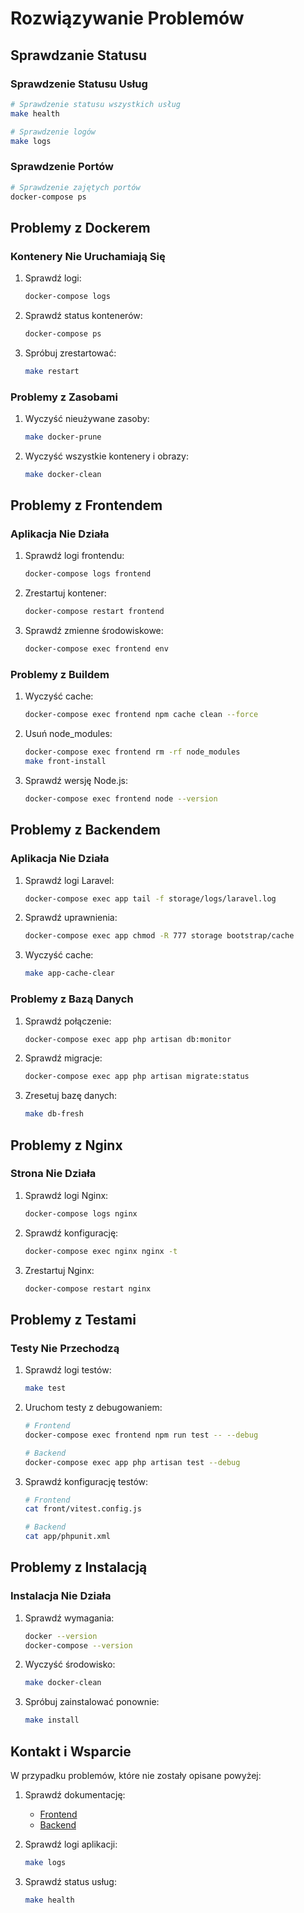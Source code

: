 # Rozwiązywanie Problemów

## Sprawdzanie Statusu

### Sprawdzenie Statusu Usług

```bash
# Sprawdzenie statusu wszystkich usług
make health

# Sprawdzenie logów
make logs
```

### Sprawdzenie Portów

```bash
# Sprawdzenie zajętych portów
docker-compose ps
```

## Problemy z Dockerem

### Kontenery Nie Uruchamiają Się

1. Sprawdź logi:
   ```bash
   docker-compose logs
   ```

2. Sprawdź status kontenerów:
   ```bash
   docker-compose ps
   ```

3. Spróbuj zrestartować:
   ```bash
   make restart
   ```

### Problemy z Zasobami

1. Wyczyść nieużywane zasoby:
   ```bash
   make docker-prune
   ```

2. Wyczyść wszystkie kontenery i obrazy:
   ```bash
   make docker-clean
   ```

## Problemy z Frontendem

### Aplikacja Nie Działa

1. Sprawdź logi frontendu:
   ```bash
   docker-compose logs frontend
   ```

2. Zrestartuj kontener:
   ```bash
   docker-compose restart frontend
   ```

3. Sprawdź zmienne środowiskowe:
   ```bash
   docker-compose exec frontend env
   ```

### Problemy z Buildem

1. Wyczyść cache:
   ```bash
   docker-compose exec frontend npm cache clean --force
   ```

2. Usuń node_modules:
   ```bash
   docker-compose exec frontend rm -rf node_modules
   make front-install
   ```

3. Sprawdź wersję Node.js:
   ```bash
   docker-compose exec frontend node --version
   ```

## Problemy z Backendem

### Aplikacja Nie Działa

1. Sprawdź logi Laravel:
   ```bash
   docker-compose exec app tail -f storage/logs/laravel.log
   ```

2. Sprawdź uprawnienia:
   ```bash
   docker-compose exec app chmod -R 777 storage bootstrap/cache
   ```

3. Wyczyść cache:
   ```bash
   make app-cache-clear
   ```

### Problemy z Bazą Danych

1. Sprawdź połączenie:
   ```bash
   docker-compose exec app php artisan db:monitor
   ```

2. Sprawdź migracje:
   ```bash
   docker-compose exec app php artisan migrate:status
   ```

3. Zresetuj bazę danych:
   ```bash
   make db-fresh
   ```

## Problemy z Nginx

### Strona Nie Działa

1. Sprawdź logi Nginx:
   ```bash
   docker-compose logs nginx
   ```

2. Sprawdź konfigurację:
   ```bash
   docker-compose exec nginx nginx -t
   ```

3. Zrestartuj Nginx:
   ```bash
   docker-compose restart nginx
   ```

## Problemy z Testami

### Testy Nie Przechodzą

1. Sprawdź logi testów:
   ```bash
   make test
   ```

2. Uruchom testy z debugowaniem:
   ```bash
   # Frontend
   docker-compose exec frontend npm run test -- --debug

   # Backend
   docker-compose exec app php artisan test --debug
   ```

3. Sprawdź konfigurację testów:
   ```bash
   # Frontend
   cat front/vitest.config.js

   # Backend
   cat app/phpunit.xml
   ```

## Problemy z Instalacją

### Instalacja Nie Działa

1. Sprawdź wymagania:
   ```bash
   docker --version
   docker-compose --version
   ```

2. Wyczyść środowisko:
   ```bash
   make docker-clean
   ```

3. Spróbuj zainstalować ponownie:
   ```bash
   make install
   ```

## Kontakt i Wsparcie

W przypadku problemów, które nie zostały opisane powyżej:

1. Sprawdź dokumentację:
   - [Frontend](frontend/README.md)
   - [Backend](backend/README.md)

2. Sprawdź logi aplikacji:
   ```bash
   make logs
   ```

3. Sprawdź status usług:
   ```bash
   make health
   ``` 